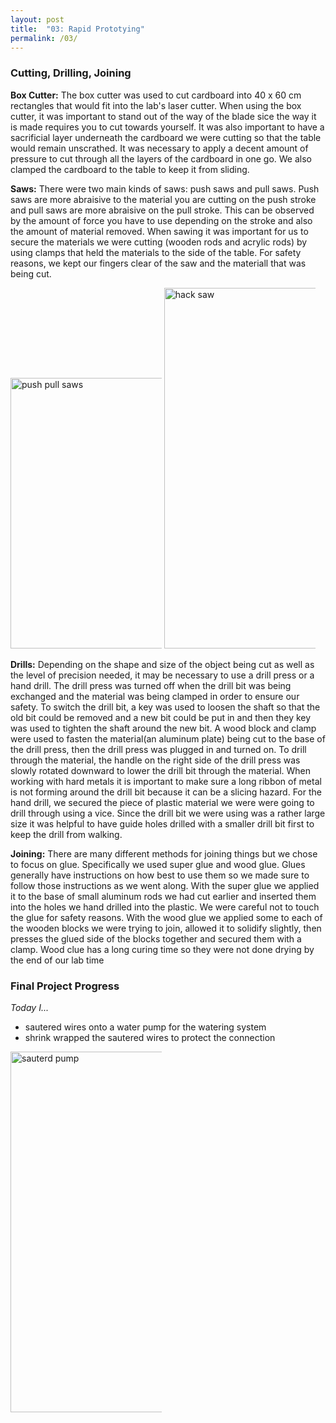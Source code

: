 ```yaml
---
layout: post
title:  "03: Rapid Prototying"
permalink: /03/
---
```


### Cutting, Drilling, Joining 

**Box Cutter:**
The box cutter was used to cut cardboard into 40 x 60 cm rectangles that would fit into the lab's laser cutter. When using the box cutter, it was important to stand out of the way of the blade sice the way it is made requires you to cut towards yourself. It was also important to have a sacrificial layer underneath the cardboard we were cutting so that the table would remain unscrathed. It was necessary to apply a decent amount of pressure to cut through all the layers of the cardboard in one go. We also clamped the cardboard to the table to keep it from sliding.

**Saws:**
There were two main kinds of saws: push saws and pull saws. Push saws are more abraisive to the material you are cutting on the push stroke and pull saws are more abraisive on the pull stroke. This can be observed by the amount of force you have to use depending on the stroke and also the amount of material removed. When sawing it was important for us to secure the materials we were cutting (wooden rods and acrylic rods) by using clamps that held the materials to the side of the table.  For safety reasons, we kept our fingers clear of the saw and the materiall that was being cut.

<img src="saws1.JPG" alt="push pull saws" style="height: 433px; max-width: 48%">
<img src="saws2.JPG" alt="hack saw" style="height: 577px; max-width: 48%">

**Drills:**
 Depending on the shape and size of the object being cut as well as the level of precision needed, it may be necessary to use a drill press or a hand drill. The drill press was turned off when the drill bit was being exchanged and the material was being clamped in order to ensure our safety. To switch the drill bit, a key was used to loosen the shaft so that the old bit could be removed and a new bit could be put in and then they key was used to tighten the shaft around the new bit. A wood block and clamp were used to fasten the material(an aluminum plate) being cut to the base of the drill press, then the drill press was plugged in and turned on. To drill through the material, the handle on the right side of the drill press was slowly rotated downward to lower the drill bit through the material. When working with hard metals it is important to make sure a long ribbon of metal is not forming around the drill bit because it can be a slicing hazard. For the hand drill, we secured the piece of plastic material we were were going to drill through using a vice. Since the drill bit we were using was a rather large size it was helpful to have guide holes drilled with a smaller drill bit first to keep the drill from walking.

 **Joining:**
 There are many different methods for joining things but we chose to focus on glue. Specifically we used super glue and wood glue. Glues generally have instructions on how best to use them so we made sure to follow those instructions as we went along. With the super glue we applied it to the base of small aluminum rods we had cut earlier and inserted them into the holes we hand drilled into the plastic. We were careful not to touch the glue for safety reasons. With the wood glue we applied some to each of the wooden blocks we were trying to join, allowed it to solidify slightly, then presses the glued side of the blocks together and secured them with a clamp. Wood clue has a long curing time so they were not done drying by the end of our lab time

### Final Project Progress
_Today I..._

- sautered wires onto a water pump for the watering system
- shrink wrapped the sautered wires to protect the connection

<img src="sauteredpump.JPG" alt="sauterd pump" style="height: 577px; max-width: 48%">

<!-- You can include comments that will not be translated to HTML -->

<!-- You can include links and images in the following format: -->




<!-- Or, you can also directly include HTML, for example to make a split image -->





<!-- You can also use HTML tags to include a video -->


